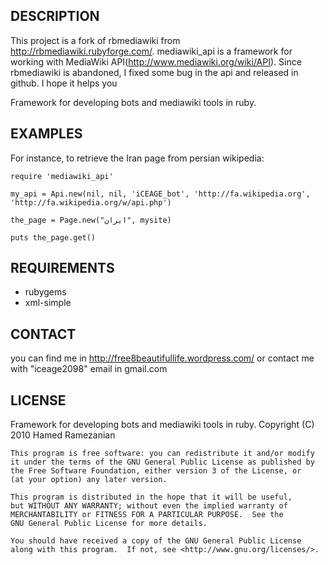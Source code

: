 ## DESCRIPTION
This project is a fork of rbmediawiki from http://rbmediawiki.rubyforge.com/.
mediawiki_api is a framework for working with MediaWiki API(http://www.mediawiki.org/wiki/API).
Since rbmediawiki is abandoned, I fixed some bug in the api and released in github. I hope it helps you

Framework for developing bots and mediawiki tools in ruby.

## EXAMPLES
For instance, to retrieve the Iran page from persian wikipedia:

	require 'mediawiki_api'

    my_api = Api.new(nil, nil, 'iCEAGE_bot', 'http://fa.wikipedia.org', 'http://fa.wikipedia.org/w/api.php')

	the_page = Page.new("ایران", mysite)

    puts the_page.get()

## REQUIREMENTS
* rubygems
* xml-simple

## CONTACT
you can find me in http://free8beautifullife.wordpress.com/ or contact me with
"iceage2098" email in gmail.com

## LICENSE
Framework for developing bots and mediawiki tools in ruby.
    Copyright (C) 2010  Hamed Ramezanian

    This program is free software: you can redistribute it and/or modify
    it under the terms of the GNU General Public License as published by
    the Free Software Foundation, either version 3 of the License, or
    (at your option) any later version.

    This program is distributed in the hope that it will be useful,
    but WITHOUT ANY WARRANTY; without even the implied warranty of
    MERCHANTABILITY or FITNESS FOR A PARTICULAR PURPOSE.  See the
    GNU General Public License for more details.

    You should have received a copy of the GNU General Public License
    along with this program.  If not, see <http://www.gnu.org/licenses/>.
